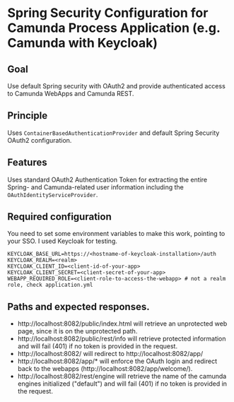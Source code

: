 # Spring Security Configuration for Camunda Process Application (e.g. Camunda with Keycloak)

## Goal

Use default Spring security with OAuth2 and provide authenticated access to Camunda WebApps and
Camunda REST.

## Principle

Uses `ContainerBasedAuthenticationProvider` and default Spring Security OAuth2 configuration.

## Features

Uses standard OAuth2 Authentication Token for extracting the entire Spring- and Camunda-related
user information including the `OAuthIdentityServiceProvider`.


## Required configuration

You need to set some environment variables to make this work, pointing to your SSO. I used Keycloak
for testing.

    KEYCLOAK_BASE_URL=https://<hostname-of-keycloak-installation>/auth
    KEYCLOAK_REALM=<realm>
    KEYCLOAK_CLIENT_ID=<client-id-of-your-app>
    KEYCLOAK_CLIENT_SECRET=<client-secret-of-your-app>
    WEBAPP_REQUIRED_ROLE=<client-role-to-access-the-webapp> # not a realm role, check application.yml
 
## Paths and expected responses.

* http://localhost:8082/public/index.html will retrieve an unprotected web page, since it is on the unprotected path.
* http://localhost:8082/public/rest/info will retrieve protected information and will fail (401) if no token is provided in the request.
* http://localhost:8082/ will redirect to http://localhost:8082/app/
* http://localhost:8082/app/* will enforce the OAuth login and redirect back to the webapps (http://localhost:8082/app/welcome/).
* http://localhost:8082/rest/engine will retrieve the name of the camunda engines initialized ("default") and will fail (401) if no token is provided in the request.
 
